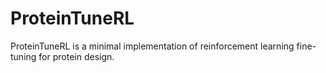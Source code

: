 # ProteinTuneRL

ProteinTuneRL is a minimal implementation of reinforcement learning fine-tuning for protein design.